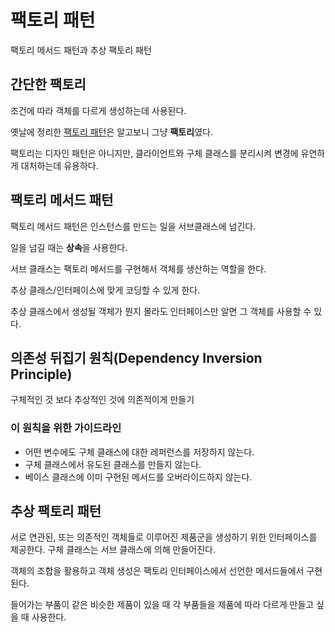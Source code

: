 # 팩토리 패턴

팩토리 메서드 패턴과 추상 팩토리 패턴

## 간단한 팩토리

조건에 따라 객체를 다르게 생성하는데 사용된다.

옛날에 정리한 [팩토리 패턴](https://yongj.in/design%20pattern/Factory-pattern/)은 알고보니 그냥 **팩토리**였다.

팩토리는 디자인 패턴은 아니지만, 클라이언트와 구체 클래스를 분리시켜 변경에 유연하게 대처하는데 유용하다.

## 팩토리 메서드 패턴

팩토리 메서드 패턴은 인스턴스를 만드는 일을 서브클래스에 넘긴다.

일을 넘길 때는 **상속**을 사용한다.

서브 클래스는 팩토리 메서드를 구현해서 객체를 생산하는 역할을 한다.

추상 클래스/인터페이스에 맞게 코딩할 수 있게 한다.

추상 클래스에서 생성될 객체가 뭔지 몰라도 인터페이스만 알면 그 객체를 사용할 수 있다.

## 의존성 뒤집기 원칙(Dependency Inversion Principle)

구체적인 것 보다 추상적인 것에 의존적이게 만들기

### 이 원칙을 위한 가이드라인

- 어떤 변수에도 구체 클래스에 대한 레퍼런스를 저장하지 않는다.
- 구체 클래스에서 유도된 클래스를 만들지 않는다.
- 베이스 클래스에 이미 구현된 메서드를 오버라이드하지 않는다.

## 추상 팩토리 패턴

서로 연관된, 또는 의존적인 객체들로 이루어진 제품군을 생성하기 위한 인터페이스를 제공한다. 구체 클래스는 서브 클래스에 의해 만들어진다.

객체의 조합을 활용하고 객체 생성은 팩토리 인터페이스에서 선언한 메서드들에서 구현된다.

들어가는 부품이 같은 비슷한 제품이 있을 때 각 부품들을 제품에 따라 다르게 만들고 싶을 때 사용한다.
